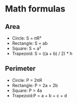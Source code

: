 # Math formulas
## Area
- Circle: S = πR²
- Rectangle: S = ab
- Square: S = a²
- Trapezoid: S = ((a + b) / 2) * h

## Perimeter
- Circle: P = 2πR
- Rectangle: P = 2a + 2b
- Square: P = 4a
- Trapezoid:P = a + b + c + d